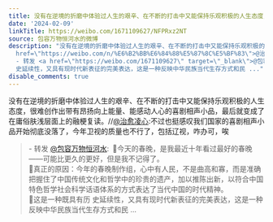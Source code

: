 ```yaml
---
title: 没有在逆境的折磨中体验过人生的艰辛、在不断的打击中又能保持乐观积极的人生态度，很难创作出带有昂扬向上能量、能感动人心的喜剧相声小品，最后就变成了在庸俗...
date: '2024-02-09'
linkTitle: https://weibo.com/1671109627/NFPRxz2NT
source: 包容万物恒河水的微博
description: "没有在逆境的折磨中体验过人生的艰辛、在不断的打击中又能保持乐观积极的人生态度，很难创作出带有昂扬向上能量、能感动人心的喜剧相声小品，最后就变成了在庸俗肤浅层面上的融梗复读。//<a
  href=\"https://weibo.com/n/%E6%B2%BB%E6%84%88%E5%87%8C%E5%BF%83\">@治愈凌心</a>:不过也挺感叹我们国家的喜剧相声小品开始彻底没落了，今年卫视的质量也不行了，包括辽视，咋办可，唉<br><blockquote>
  - 转发 <a href=\"https://weibo.com/1671109627\" target=\"_blank\">@包容万物恒河水</a>: \U0001F53B今天的春晚，是我最近十年看过最好的春晚——可能比更久的更好，但是我不记得了。<br>\U0001F53B真正的原因：今年的春晚制作组，心中有人民，不是曲高和寡，而是准确把握住了中国传统文化和哲学中的珍贵的遗产，加以推陈出新，以符合中国特色哲学社会科学话语体系的方式表达了当代中国的时代精神。<br>\U0001F53B这是一种既具有历
  史延续性，又具有现时代新表征的完美表达，这是一种反映中华民族当代生存方式和民 ..."
disable_comments: true
---
```

没有在逆境的折磨中体验过人生的艰辛、在不断的打击中又能保持乐观积极的人生态度，很难创作出带有昂扬向上能量、能感动人心的喜剧相声小品，最后就变成了在庸俗肤浅层面上的融梗复读。//<a href="https://weibo.com/n/%E6%B2%BB%E6%84%88%E5%87%8C%E5%BF%83">@治愈凌心</a>:不过也挺感叹我们国家的喜剧相声小品开始彻底没落了，今年卫视的质量也不行了，包括辽视，咋办可，唉<br><blockquote> - 转发 <a href="https://weibo.com/1671109627" target="_blank">@包容万物恒河水</a>: 🔻今天的春晚，是我最近十年看过最好的春晚——可能比更久的更好，但是我不记得了。<br>🔻真正的原因：今年的春晚制作组，心中有人民，不是曲高和寡，而是准确把握住了中国传统文化和哲学中的珍贵的遗产，加以推陈出新，以符合中国特色哲学社会科学话语体系的方式表达了当代中国的时代精神。<br>🔻这是一种既具有历 史延续性，又具有现时代新表征的完美表达，这是一种反映中华民族当代生存方式和民 ...